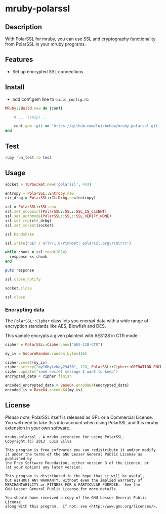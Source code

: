 mruby-polarssl
=========

## Description

With PolarSSL for mruby, you can use SSL and cryptography functionality from PolarSSL in your mruby programs.

## Features

* Set up encrypted SSL connections.

## Install
 - add conf.gem line to `build_config.rb`

```ruby
MRuby::Build.new do |conf|

    # ... (snip) ...

    conf.gem :git => 'https://github.com/luisbebop/mruby-polarssl.git'
end
```

## Test

```ruby
ruby run_test.rb test
```

## Usage
```ruby
socket = TCPSocket.new('polarssl', 443)

entropy = PolarSSL::Entropy.new
ctr_drbg = PolarSSL::CtrDrbg.new(entropy)

ssl = PolarSSL::SSL.new
ssl.set_endpoint(PolarSSL::SSL::SSL_IS_CLIENT)
ssl.set_authmode(PolarSSL::SSL::SSL_VERIFY_NONE)
ssl.set_rng(ctr_drbg)
ssl.set_socket(socket)

ssl.handshake

ssl.write("GET / HTTP/1.0\r\nHost: polarssl.org\r\n\r\n")

while chunk = ssl.read(1024)
  response << chunk
end

puts response

ssl.close_notify

socket.close

ssl.close
```

### Encrypting data

The `PolarSSL::Cipher` class lets you encrypt data with a wide range of
encryption standards like AES, Blowfish and DES.

This sample encrypts a given plaintext with AES128 in CTR mode:

```ruby
cipher = PolarSSL::Cipher.new("AES-128-CTR")

my_iv = SecureRandom.random_bytes(16)

cipher.reset(my_iv)
cipher.setkey("my16bytekey23456", 128, PolarSSL::Cipher::OPERATION_ENCRYPT)
cipher.update("some secret message I want to keep")
encrypted_data = cipher.finish

encoded_encrypted_data = Base64.encode64(encrypted_data)
encoded_iv = Base64.encode64(my_iv)
```

## License

*Please note*: PolarSSL itself is released as GPL or a Commercial License.
You will need to take this into account when using PolarSSL and this mruby extension in your
own software.

```
mruby-polarssl - A mruby extension for using PolarSSL.
Copyright (C) 2013  Luis Silva

This program is free software: you can redistribute it and/or modify
it under the terms of the GNU Lesser General Public License as published by
the Free Software Foundation, either version 3 of the License, or
(at your option) any later version.

This program is distributed in the hope that it will be useful,
but WITHOUT ANY WARRANTY; without even the implied warranty of
MERCHANTABILITY or FITNESS FOR A PARTICULAR PURPOSE.  See the
GNU Lesser General Public License for more details.

You should have received a copy of the GNU Lesser General Public License
along with this program.  If not, see <http://www.gnu.org/licenses/>.
```